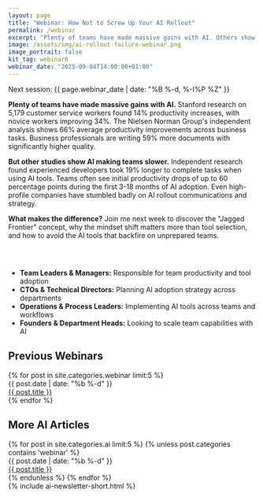 ```yaml
---
layout: page
title: "Webinar: How Not to Screw Up Your AI Rollout"
permalink: /webinar
excerpt: "Plenty of teams have made massive gains with AI. Others show teams getting slower. Learn what makes the difference."
image: /assets/img/ai-rollout-failure-webinar.png
image_portrait: false
kit_tag: webinar6
webinar_date: "2025-09-04T14:00:00+01:00"
---
```


<div class="mb-12">


  <p class="text-xl text-brand-black font-bold mb-4">
    Next session: {{ page.webinar_date | date: "%B %-d, %-I%P %Z" }}
  </p>

  <p class="text-lg text-brand-black mb-8">
    <strong>Plenty of teams have made massive gains with AI.</strong> Stanford research on 5,179 customer service workers found 14% productivity increases, with novice workers improving 34%. The Nielsen Norman Group's independent analysis shows 66% average productivity improvements across business tasks. Business professionals are writing 59% more documents with significantly higher quality.
  </p>

  <p class="text-lg text-brand-black mb-8">
    <strong>But other studies show AI making teams slower.</strong> Independent research found experienced developers took 19% longer to complete tasks when using AI tools. Teams often see initial productivity drops of up to 60 percentage points during the first 3-18 months of AI adoption. Even high-profile companies have stumbled badly on AI rollout communications and strategy.
  </p>

  <p class="text-lg text-brand-black mb-8">
    <strong>What makes the difference?</strong> Join me next week to discover the "Jagged Frontier" concept, why the mindset shift matters more than tool selection, and how to avoid the AI tools that backfire on unprepared teams.
  </p>

  <div class="bg-brand-black text-white rounded-lg p-6 mb-8">
    <h3 class="text-lg font-bold mb-4" style="color: white;">Who Should Attend:</h3>
    <ul class="space-y-2">
      <li><strong>Team Leaders & Managers:</strong> Responsible for team productivity and tool adoption</li>
      <li><strong>CTOs & Technical Directors:</strong> Planning AI adoption strategy across departments</li>
      <li><strong>Operations & Process Leaders:</strong> Implementing AI tools across teams and workflows</li>
      <li><strong>Founders & Department Heads:</strong> Looking to scale team capabilities with AI</li>
    </ul>
  </div>

  <div class="bg-brand-deep-turquoise rounded-lg p-8 text-center mb-12">
    <div class="rm-area-embed-webinar"></div>
  </div>

  <script>
  // Update webinar title once page loads
  document.addEventListener('DOMContentLoaded', function() {
    function getOrdinalSuffix(day) {
      const num = parseInt(day);
      if (num >= 11 && num <= 13) return 'th';
      switch (num % 10) {
        case 1: return 'st';
        case 2: return 'nd';
        case 3: return 'rd';
        default: return 'th';
      }
    }
    
    function updateWebinarTitle() {
      const titleElement = document.querySelector('.rm-area-embed-webinar .rm-title');
      if (titleElement) {
        const webinarDate = new Date('{{ page.webinar_date }}');
        const dayOptions = { 
          day: 'numeric', 
          timeZone: 'Europe/London'
        };
        const monthOptions = { 
          month: 'short', 
          timeZone: 'Europe/London'
        };
        const timeOptions = { 
          hour: 'numeric', 
          hour12: true,
          timeZone: 'Europe/London'
        };
        
        const day = webinarDate.toLocaleDateString('en-GB', dayOptions);
        const month = webinarDate.toLocaleDateString('en-GB', monthOptions);
        const ukTime = webinarDate.toLocaleTimeString('en-GB', timeOptions).toLowerCase();
        const ukFormatted = `${day}${getOrdinalSuffix(day)} ${month}, ${ukTime}`;
        
        const etOptions = { 
          hour: 'numeric', 
          hour12: true,
          timeZone: 'America/New_York'
        };
        const etTime = webinarDate.toLocaleTimeString('en-US', etOptions).toLowerCase();
        
        titleElement.textContent = `{{ page.title }} - ${ukFormatted} UK / ${etTime} ET`;
      } else {
        // Try again in 500ms if element not found yet
        setTimeout(updateWebinarTitle, 500);
      }
    }
    
    // Initial attempt
    updateWebinarTitle();
  });
  </script>
</div>

<div class="border-t border-brand-light-blue/20 pt-12">
  <h2 class="text-2xl font-heading font-bold mb-6 text-brand-black">Previous Webinars</h2>
  <div class="space-y-1 mb-12">
    {% for post in site.categories.webinar limit:5 %}
    <div class="flex flex-col md:flex-row md:items-center gap-2 border-b border-brand-light-blue/10 py-2">
      <div class="text-sm text-brand-black/60 md:w-24 flex-shrink-0">
        {{ post.date | date: "%b %-d" }}
      </div>
      <div class="flex-1">
        <a href="{{ post.url | prepend: site.baseurl }}" class="text-brand-black hover:text-brand-deep-turquoise transition-colors">
          {{ post.title }}
        </a>
      </div>
    </div>
    {% endfor %}
  </div>
</div>

<div class="border-t border-brand-light-blue/20 pt-12">
  <h2 class="text-2xl font-heading font-bold mb-6 text-brand-black">More AI Articles</h2>
  <div class="space-y-1 mb-12">
    {% for post in site.categories.ai limit:5 %}
      {% unless post.categories contains 'webinar' %}
      <div class="flex flex-col md:flex-row md:items-center gap-2 border-b border-brand-light-blue/10 py-2">
        <div class="text-sm text-brand-black/60 md:w-24 flex-shrink-0">
          {{ post.date | date: "%b %-d" }}
        </div>
        <div class="flex-1">
          <a href="{{ post.url | prepend: site.baseurl }}" class="text-brand-black hover:text-brand-deep-turquoise transition-colors">
            {{ post.title }}
          </a>
        </div>
      </div>
      {% endunless %}
    {% endfor %}
  </div>
</div>

<div class="mt-12">
  {% include ai-newsletter-short.html %}
</div>
